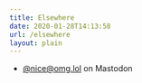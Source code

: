 ```yaml
---
title: Elsewhere
date: 2020-01-28T14:13:58
url: /elsewhere
layout: plain
---
```


- [@nice@omg.lol](https://social.lol/@nice) on Mastodon
